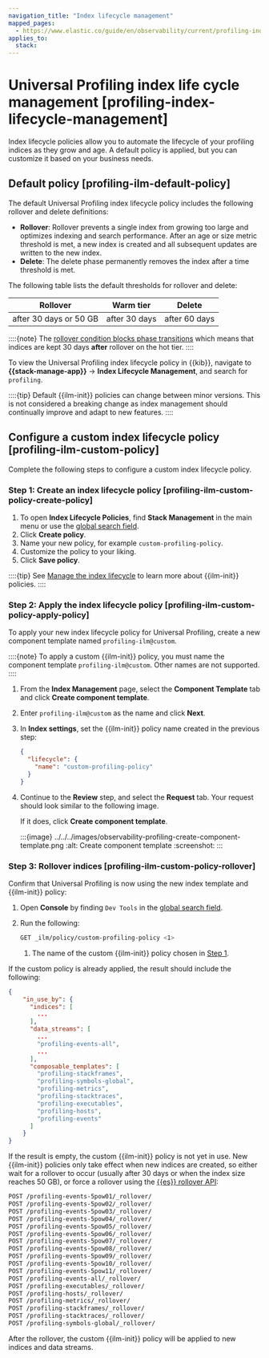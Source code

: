 ```yaml
---
navigation_title: "Index lifecycle management"
mapped_pages:
  - https://www.elastic.co/guide/en/observability/current/profiling-index-lifecycle-management.html
applies_to:
  stack:
---
```




# Universal Profiling index life cycle management [profiling-index-lifecycle-management]


Index lifecycle policies allow you to automate the lifecycle of your profiling indices as they grow and age. A default policy is applied, but you can customize it based on your business needs.


## Default policy [profiling-ilm-default-policy]

The default Universal Profiling index lifecycle policy includes the following rollover and delete definitions:

* **Rollover**: Rollover prevents a single index from growing too large and optimizes indexing and search performance. After an age or size metric threshold is met, a new index is created and all subsequent updates are written to the new index.
* **Delete**: The delete phase permanently removes the index after a time threshold is met.

The following table lists the default thresholds for rollover and delete:

| Rollover | Warm tier | Delete |
| --- | --- | --- |
| after 30 days or 50 GB | after 30 days | after 60 days |

::::{note}
The [rollover condition blocks phase transitions](elasticsearch://reference/elasticsearch/index-lifecycle-actions/ilm-rollover.md#_rollover_condition_blocks_phase_transition) which means that indices are kept 30 days **after** rollover on the hot tier.
::::


To view the Universal Profiling index lifecycle policy in {{kib}}, navigate to **{{stack-manage-app}}** → **Index Lifecycle Management**, and search for `profiling`.

::::{tip}
Default {{ilm-init}} policies can change between minor versions. This is not considered a breaking change as index management should continually improve and adapt to new features.
::::



## Configure a custom index lifecycle policy [profiling-ilm-custom-policy]

Complete the following steps to configure a custom index lifecycle policy.


### Step 1: Create an index lifecycle policy [profiling-ilm-custom-policy-create-policy]

1. To open **Index Lifecycle Policies**, find **Stack Management** in the main menu or use the [global search field](/explore-analyze/find-and-organize/find-apps-and-objects.md).
2. Click **Create policy**.
3. Name your new policy, for example `custom-profiling-policy`.
4. Customize the policy to your liking.
5. Click **Save policy**.

::::{tip}
See [Manage the index lifecycle](../../../manage-data/lifecycle/index-lifecycle-management.md) to learn more about {{ilm-init}} policies.
::::



### Step 2: Apply the index lifecycle policy [profiling-ilm-custom-policy-apply-policy]

To apply your new index lifecycle policy for Universal Profiling, create a new component template named `profiling-ilm@custom`.

::::{note}
To apply a custom {{ilm-init}} policy, you must name the component template `profiling-ilm@custom`. Other names are not supported.
::::


1. From the **Index Management** page, select the **Component Template** tab and click **Create component template**.
2. Enter `profiling-ilm@custom` as the name and click **Next**.
3. In **Index settings**, set the {{ilm-init}} policy name created in the previous step:

    ```json
    {
      "lifecycle": {
        "name": "custom-profiling-policy"
      }
    }
    ```

4. Continue to the **Review** step, and select the **Request** tab. Your request should look similar to the following image.

    If it does, click **Create component template**.

    :::{image} ../../../images/observability-profiling-create-component-template.png
    :alt: Create component template
    :screenshot:
    :::



### Step 3: Rollover indices [profiling-ilm-custom-policy-rollover]

Confirm that Universal Profiling is now using the new index template and {{ilm-init}} policy:

1. Open **Console** by finding `Dev Tools` in the [global search field](/explore-analyze/find-and-organize/find-apps-and-objects.md).
2. Run the following:

    ```bash
    GET _ilm/policy/custom-profiling-policy <1>
    ```

    1. The name of the custom {{ilm-init}} policy chosen in [Step 1](#profiling-ilm-custom-policy-create-policy).


If the custom policy is already applied, the result should include the following:

```json
{
    "in_use_by": {
      "indices": [
        ...
      ],
      "data_streams": [
        ...
        "profiling-events-all",
        ...
      ],
      "composable_templates": [
        "profiling-stackframes",
        "profiling-symbols-global",
        "profiling-metrics",
        "profiling-stacktraces",
        "profiling-executables",
        "profiling-hosts",
        "profiling-events"
      ]
    }
}
```

If the result is empty, the custom {{ilm-init}} policy is not yet in use. New {{ilm-init}} policies only take effect when new indices are created, so either wait for a rollover to occur (usually after 30 days or when the index size reaches 50 GB), or force a rollover using the [{{es}} rollover API](https://www.elastic.co/docs/api/doc/elasticsearch/operation/operation-indices-rollover):

```bash
POST /profiling-events-5pow01/_rollover/
POST /profiling-events-5pow02/_rollover/
POST /profiling-events-5pow03/_rollover/
POST /profiling-events-5pow04/_rollover/
POST /profiling-events-5pow05/_rollover/
POST /profiling-events-5pow06/_rollover/
POST /profiling-events-5pow07/_rollover/
POST /profiling-events-5pow08/_rollover/
POST /profiling-events-5pow09/_rollover/
POST /profiling-events-5pow10/_rollover/
POST /profiling-events-5pow11/_rollover/
POST /profiling-events-all/_rollover/
POST /profiling-executables/_rollover/
POST /profiling-hosts/_rollover/
POST /profiling-metrics/_rollover/
POST /profiling-stackframes/_rollover/
POST /profiling-stacktraces/_rollover/
POST /profiling-symbols-global/_rollover/
```

After the rollover, the custom {{ilm-init}} policy will be applied to new indices and data streams.
